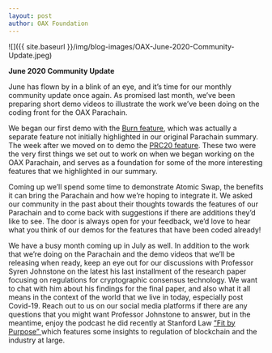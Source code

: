 ```yaml
---
layout: post
author: OAX Foundation
---
```


![]({{ site.baseurl }}/img/blog-images/OAX-June-2020-Community-Update.jpeg)

<b>June 2020 Community Update</b>

June has flown by in a blink of an eye, and it’s time for our monthly community update once again. As promised last month, we’ve been preparing short demo videos to illustrate the work we’ve been doing on the coding front for the OAX Parachain. We began our first demo with the <a href="https://www.oax.org/2020/06/05/OAX-Parachain-Burn.html">Burn feature</a>, which was actually a separate feature not initially highlighted in our original Parachain summary. The week after we moved on to demo the <a href="https://www.oax.org/2020/06/11/OAX-PRC20-Tokens.html">PRC20 feature</a>. These two were the very first things we set out to work on when we began working on the OAX Parachain, and serves as a foundation for some of the more interesting features that we highlighted in our summary. Coming up we’ll spend some time to demonstrate Atomic Swap, the benefits it can bring the Parachain and how we’re hoping to integrate it. We asked our community in the past about their thoughts towards the features of our Parachain and to come back with suggestions if there are additions they’d like to see. The door is always open for your feedback, we’d love to hear what you think of our demos for the features that have been coded already!We have a busy month coming up in July as well. In addition to the work that we’re doing on the Parachain and the demo videos that we’ll be releasing when ready, keep an eye out for our discussions with Professor Syren Johnstone on the latest his last installment of the research paper focusing on regulations for cryptographic consensus technology. We want to chat with him about his findings for the final paper, and also what it all means in the context of the world that we live in today, especially post Covid-19. Reach out to us on our social media platforms if there are any questions that you might want Professor Johnstone to answer, but in the meantime, enjoy the podcast he did recently at Stanford Law <a href='https://soundcloud.com/user-577089511/fit-for-purpose-with-syren-johnstone?in=user-577089511/sets/our-data-by-regtrax'> ”Fit by Purpose” </a> which features some insights to regulation of blockchain and the industry at large. 
